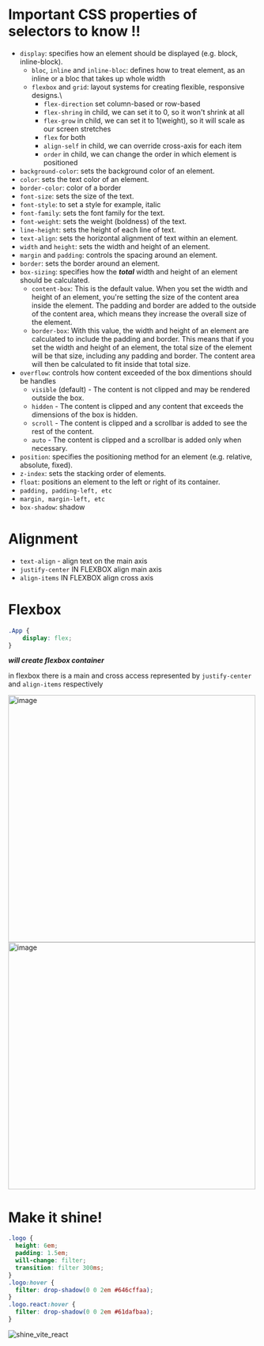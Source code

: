 
# Important CSS properties of selectors to know !!

- `display`: specifies how an element should be displayed (e.g. block, inline-block).
  - `bloc`, `inline` and `inline-bloc`: defines how to treat element, as an inline or a bloc that takes up whole width
  - `flexbox` and `grid`: layout systems for creating flexible, responsive designs.\
    - `flex-direction` set column-based or row-based
    - `flex-shring` in child, we can set it to 0, so it won't shrink at all
    - `flex-grow` in child, we can set it to 1(weight), so it will scale as our screen stretches
    - `flex` for both
    - `align-self` in child, we can override cross-axis for each item
    - `order` in child, we can change the order in which element is positioned
- `background-color`: sets the background color of an element.
- `color`: sets the text color of an element.
- `border-color`: color of a border
- `font-size`: sets the size of the text.
- `font-style`: to set a style for example, italic
- `font-family`: sets the font family for the text.
- `font-weight`: sets the weight (boldness) of the text.
- `line-height`: sets the height of each line of text.
- `text-align`: sets the horizontal alignment of text within an element.
- `width` and `height`: sets the width and height of an element.
- `margin` and `padding`: controls the spacing around an element.
- `border`: sets the border around an element.
- `box-sizing`: specifies how the **_total_** width and height of an element should be calculated.
  - `content-box`: This is the default value. When you set the width and height of an element, you're setting the size of the content area inside the element. The padding and border are added to the outside of the content area, which means they increase the overall size of the element.
  - `border-box`: With this value, the width and height of an element are calculated to include the padding and border. This means that if you set the width and height of an element, the total size of the element will be that size, including any padding and border. The content area will then be calculated to fit inside that total size.
- `overflow`: controls how content exceeded of the box dimentions should be handles
  - `visible` (default) - The content is not clipped and may be rendered outside the box.
  - `hidden` - The content is clipped and any content that exceeds the dimensions of the box is hidden.
  - `scroll` - The content is clipped and a scrollbar is added to see the rest of the content.
  - `auto` - The content is clipped and a scrollbar is added only when necessary.
- `position`: specifies the positioning method for an element (e.g. relative, absolute, fixed).
- `z-index`: sets the stacking order of elements.
- `float`: positions an element to the left or right of its container.
- `padding, padding-left, etc`
- `margin, margin-left, etc`
- `box-shadow`: shadow

# Alignment
- `text-align` - align text on the main axis
- `justify-center` IN FLEXBOX align main axis
- `align-items` IN FLEXBOX align cross axis

# Flexbox

```css
.App {
    display: flex;
}
```  
**_will create flexbox container_**

in flexbox there is a main and cross access represented by `justify-center` and `align-items` respectively

<img src="https://user-images.githubusercontent.com/63263301/229141149-51268235-fb6a-44bc-9309-ba8ae5f6477b.png" width=500px alt="image">
<img src="https://user-images.githubusercontent.com/63263301/229141218-9420920e-e0a7-4afb-acfa-d3f20e7c9220.png" width=500px alt="image">

# Make it shine!
```css
.logo {
  height: 6em;
  padding: 1.5em;
  will-change: filter;
  transition: filter 300ms;
}
.logo:hover {
  filter: drop-shadow(0 0 2em #646cffaa);
}
.logo.react:hover {
  filter: drop-shadow(0 0 2em #61dafbaa);
}
```
![shine_vite_react](https://user-images.githubusercontent.com/63263301/229606711-de23da93-ba8f-437a-b265-017aef01194e.gif)